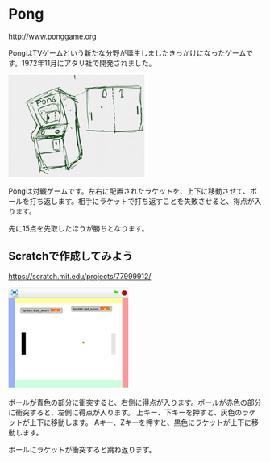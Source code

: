 # Pong
http://www.ponggame.org

PongはTVゲームという新たな分野が誕生しましたきっかけになったゲームです。1972年11月にアタリ社で開発されました。


![](about.png)

Pongは対戦ゲームです。左右に配置されたラケットを、上下に移動させて、ボールを打ち返します。相手にラケットで打ち返すことを失敗させると、得点が入ります。

先に15点を先取したほうが勝ちとなります。



## Scratchで作成してみよう

https://scratch.mit.edu/projects/77999912/

![](about_scratch_002a.png)

ボールが青色の部分に衝突すると、右側に得点が入ります。ボールが赤色の部分に衝突すると、左側に得点が入ります。
上キー、下キーを押すと、灰色のラケットが上下に移動します。
Aキー、Zキーを押すと、黒色にラケットが上下に移動します。

ボールにラケットが衝突すると跳ね返ります。



